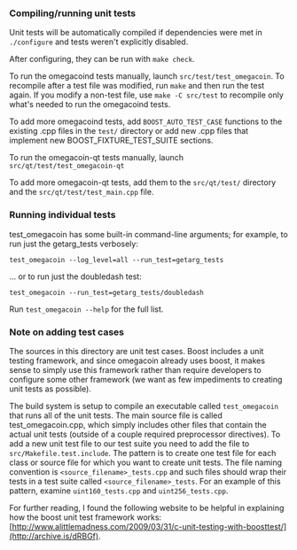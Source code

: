 ### Compiling/running unit tests

Unit tests will be automatically compiled if dependencies were met in `./configure`
and tests weren't explicitly disabled.

After configuring, they can be run with `make check`.

To run the omegacoind tests manually, launch `src/test/test_omegacoin`. To recompile
after a test file was modified, run `make` and then run the test again. If you
modify a non-test file, use `make -C src/test` to recompile only what's needed
to run the omegacoind tests.

To add more omegacoind tests, add `BOOST_AUTO_TEST_CASE` functions to the existing
.cpp files in the `test/` directory or add new .cpp files that
implement new BOOST_FIXTURE_TEST_SUITE sections.

To run the omegacoin-qt tests manually, launch `src/qt/test/test_omegacoin-qt`

To add more omegacoin-qt tests, add them to the `src/qt/test/` directory and
the `src/qt/test/test_main.cpp` file.

### Running individual tests

test_omegacoin has some built-in command-line arguments; for
example, to run just the getarg_tests verbosely:

    test_omegacoin --log_level=all --run_test=getarg_tests

... or to run just the doubledash test:

    test_omegacoin --run_test=getarg_tests/doubledash

Run `test_omegacoin --help` for the full list.

### Note on adding test cases

The sources in this directory are unit test cases.  Boost includes a
unit testing framework, and since omegacoin already uses boost, it makes
sense to simply use this framework rather than require developers to
configure some other framework (we want as few impediments to creating
unit tests as possible).

The build system is setup to compile an executable called `test_omegacoin`
that runs all of the unit tests.  The main source file is called
test_omegacoin.cpp, which simply includes other files that contain the
actual unit tests (outside of a couple required preprocessor
directives). To add a new unit test file to our test suite you need
to add the file to `src/Makefile.test.include`. The pattern is to
create one test file for each class or source file for which you want
to create unit tests.  The file naming convention is
`<source_filename>_tests.cpp` and such files should wrap their tests
in a test suite called `<source_filename>_tests`.  For an example of
this pattern, examine `uint160_tests.cpp` and `uint256_tests.cpp`.

For further reading, I found the following website to be helpful in
explaining how the boost unit test framework works:
[http://www.alittlemadness.com/2009/03/31/c-unit-testing-with-boosttest/](http://archive.is/dRBGf).

